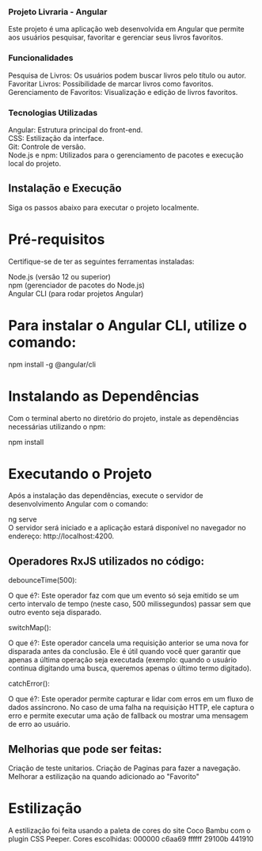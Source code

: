 ### Projeto Livraria - Angular
Este projeto é uma aplicação web desenvolvida em Angular que permite aos usuários pesquisar, favoritar e gerenciar seus livros favoritos.

### Funcionalidades
Pesquisa de Livros: Os usuários podem buscar livros pelo título ou autor. <br>
Favoritar Livros: Possibilidade de marcar livros como favoritos.<br>
Gerenciamento de Favoritos: Visualização e edição de livros favoritos.<br>

### Tecnologias Utilizadas
Angular: Estrutura principal do front-end.<br>
CSS: Estilização da interface.<br>
Git: Controle de versão.<br>
Node.js e npm: Utilizados para o gerenciamento de pacotes e execução local do projeto.<br>


## Instalação e Execução
Siga os passos abaixo para executar o projeto localmente.

# Pré-requisitos
Certifique-se de ter as seguintes ferramentas instaladas:<br>

Node.js (versão 12 ou superior)<br>
npm (gerenciador de pacotes do Node.js)<br>
Angular CLI (para rodar projetos Angular)<br>

# Para instalar o Angular CLI, utilize o comando:

npm install -g @angular/cli

# Instalando as Dependências
Com o terminal aberto no diretório do projeto, instale as dependências necessárias utilizando o npm:<br>

npm install
<br>
# Executando o Projeto
Após a instalação das dependências, execute o servidor de desenvolvimento Angular com o comando:<br>

ng serve
<br>
O servidor será iniciado e a aplicação estará disponível no navegador no endereço: http://localhost:4200.

## Operadores RxJS utilizados no código:
debounceTime(500):

O que é?: Este operador faz com que um evento só seja emitido se um certo intervalo de tempo (neste caso, 500 milissegundos) passar sem que outro evento seja disparado.

switchMap():

O que é?: Este operador cancela uma requisição anterior se uma nova for disparada antes da conclusão. Ele é útil quando você quer garantir que apenas a última operação seja executada (exemplo: quando o usuário continua digitando uma busca, queremos apenas o último termo digitado).

catchError():

O que é?: Este operador permite capturar e lidar com erros em um fluxo de dados assíncrono. No caso de uma falha na requisição HTTP, ele captura o erro e permite executar uma ação de fallback ou mostrar uma mensagem de erro ao usuário.

## Melhorias que pode ser feitas:
Criação de teste unitarios.
Criação de Paginas para fazer a navegação.
Melhorar a estilização na quando adicionado ao "Favorito"

# Estilização
A estilização foi feita usando a paleta de cores do site Coco Bambu com o plugin CSS Peeper.
Cores escolhidas:
000000
c6aa69
ffffff
29100b
441910
